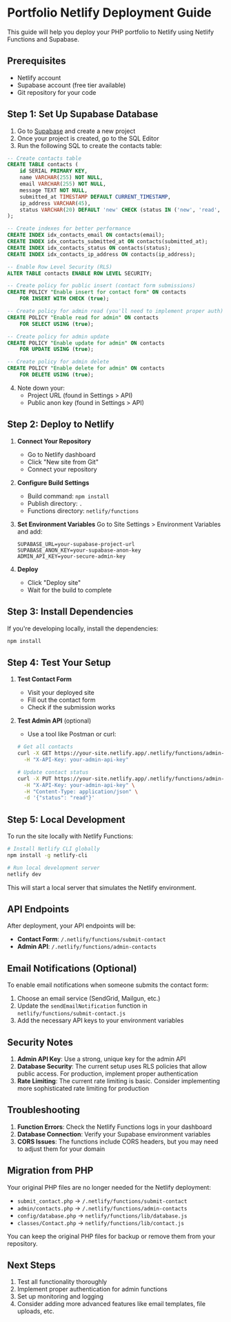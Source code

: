 # Portfolio Netlify Deployment Guide

This guide will help you deploy your PHP portfolio to Netlify using Netlify Functions and Supabase.

## Prerequisites

- Netlify account
- Supabase account (free tier available)
- Git repository for your code

## Step 1: Set Up Supabase Database

1. Go to [Supabase](https://supabase.com) and create a new project
2. Once your project is created, go to the SQL Editor
3. Run the following SQL to create the contacts table:

```sql
-- Create contacts table
CREATE TABLE contacts (
    id SERIAL PRIMARY KEY,
    name VARCHAR(255) NOT NULL,
    email VARCHAR(255) NOT NULL,
    message TEXT NOT NULL,
    submitted_at TIMESTAMP DEFAULT CURRENT_TIMESTAMP,
    ip_address VARCHAR(45),
    status VARCHAR(20) DEFAULT 'new' CHECK (status IN ('new', 'read', 'replied'))
);

-- Create indexes for better performance
CREATE INDEX idx_contacts_email ON contacts(email);
CREATE INDEX idx_contacts_submitted_at ON contacts(submitted_at);
CREATE INDEX idx_contacts_status ON contacts(status);
CREATE INDEX idx_contacts_ip_address ON contacts(ip_address);

-- Enable Row Level Security (RLS)
ALTER TABLE contacts ENABLE ROW LEVEL SECURITY;

-- Create policy for public insert (contact form submissions)
CREATE POLICY "Enable insert for contact form" ON contacts
    FOR INSERT WITH CHECK (true);

-- Create policy for admin read (you'll need to implement proper auth)
CREATE POLICY "Enable read for admin" ON contacts
    FOR SELECT USING (true);

-- Create policy for admin update
CREATE POLICY "Enable update for admin" ON contacts
    FOR UPDATE USING (true);

-- Create policy for admin delete
CREATE POLICY "Enable delete for admin" ON contacts
    FOR DELETE USING (true);
```

4. Note down your:
   - Project URL (found in Settings > API)
   - Public anon key (found in Settings > API)

## Step 2: Deploy to Netlify

1. **Connect Your Repository**
   - Go to Netlify dashboard
   - Click "New site from Git"
   - Connect your repository

2. **Configure Build Settings**
   - Build command: `npm install`
   - Publish directory: `.`
   - Functions directory: `netlify/functions`

3. **Set Environment Variables**
   Go to Site Settings > Environment Variables and add:
   ```
   SUPABASE_URL=your-supabase-project-url
   SUPABASE_ANON_KEY=your-supabase-anon-key
   ADMIN_API_KEY=your-secure-admin-key
   ```

4. **Deploy**
   - Click "Deploy site"
   - Wait for the build to complete

## Step 3: Install Dependencies

If you're developing locally, install the dependencies:

```bash
npm install
```

## Step 4: Test Your Setup

1. **Test Contact Form**
   - Visit your deployed site
   - Fill out the contact form
   - Check if the submission works

2. **Test Admin API** (optional)
   - Use a tool like Postman or curl:
   ```bash
   # Get all contacts
   curl -X GET https://your-site.netlify.app/.netlify/functions/admin-contacts \
     -H "X-API-Key: your-admin-api-key"
   
   # Update contact status
   curl -X PUT https://your-site.netlify.app/.netlify/functions/admin-contacts/1 \
     -H "X-API-Key: your-admin-api-key" \
     -H "Content-Type: application/json" \
     -d '{"status": "read"}'
   ```

## Step 5: Local Development

To run the site locally with Netlify Functions:

```bash
# Install Netlify CLI globally
npm install -g netlify-cli

# Run local development server
netlify dev
```

This will start a local server that simulates the Netlify environment.

## API Endpoints

After deployment, your API endpoints will be:

- **Contact Form**: `/.netlify/functions/submit-contact`
- **Admin API**: `/.netlify/functions/admin-contacts`

## Email Notifications (Optional)

To enable email notifications when someone submits the contact form:

1. Choose an email service (SendGrid, Mailgun, etc.)
2. Update the `sendEmailNotification` function in `netlify/functions/submit-contact.js`
3. Add the necessary API keys to your environment variables

## Security Notes

1. **Admin API Key**: Use a strong, unique key for the admin API
2. **Database Security**: The current setup uses RLS policies that allow public access. For production, implement proper authentication
3. **Rate Limiting**: The current rate limiting is basic. Consider implementing more sophisticated rate limiting for production

## Troubleshooting

1. **Function Errors**: Check the Netlify Functions logs in your dashboard
2. **Database Connection**: Verify your Supabase environment variables
3. **CORS Issues**: The functions include CORS headers, but you may need to adjust them for your domain

## Migration from PHP

Your original PHP files are no longer needed for the Netlify deployment:
- `submit_contact.php` → `/.netlify/functions/submit-contact`
- `admin/contacts.php` → `/.netlify/functions/admin-contacts`
- `config/database.php` → `netlify/functions/lib/database.js`
- `classes/Contact.php` → `netlify/functions/lib/contact.js`

You can keep the original PHP files for backup or remove them from your repository.

## Next Steps

1. Test all functionality thoroughly
2. Implement proper authentication for admin functions
3. Set up monitoring and logging
4. Consider adding more advanced features like email templates, file uploads, etc. 
